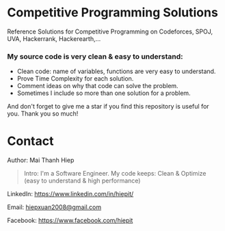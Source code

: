 # Competitive Programming Solutions
Reference Solutions for Competitive Programming on Codeforces, SPOJ, UVA, Hackerrank, Hackerearth,…

### My source code is very clean & easy to understand:
- Clean code: name of variables, functions are very easy to understand.
- Prove Time Complexity for each solution.
- Comment ideas on why that code can solve the problem.
- Sometimes I include so more than one solution for a problem.

And don't forget to give me a star if you find this repository is useful for you. Thank you so much!

# Contact
Author: Mai Thanh Hiep

>Intro: I'm a Software Engineer. My code keeps: Clean & Optimize (easy to understand & high performance)

LinkedIn: https://www.linkedin.com/in/hiepit/

Email: hiepxuan2008@gmail.com

Facebook: https://www.facebook.com/hiepit
